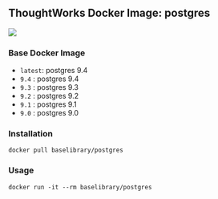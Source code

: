 ## ThoughtWorks Docker Image: postgres

[![](http://dockeri.co/image/baselibrary/postgres)](https://registry.hub.docker.com/u/baselibrary/postgres/)

### Base Docker Image

* `latest`: postgres 9.4
* `9.4`   : postgres 9.4
* `9.3`   : postgres 9.3
* `9.2`   : postgres 9.2
* `9.1`   : postgres 9.1
* `9.0`   : postgres 9.0

### Installation

    docker pull baselibrary/postgres

### Usage

    docker run -it --rm baselibrary/postgres
